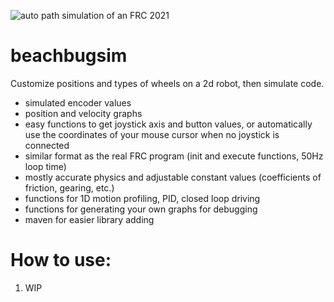 ![auto path simulation of an FRC 2021](auto_simulation.gif)



# beachbugsim
Customize positions and types of wheels on a 2d robot, then simulate code.
- simulated encoder values
- position and velocity graphs
- easy functions to get joystick axis and button values, or automatically use the coordinates of your mouse cursor when no joystick is connected
- similar format as the real FRC program (init and execute functions, 50Hz loop time)
- mostly accurate physics and adjustable constant values (coefficients of friction, gearing, etc.)
- functions for 1D motion profiling, PID, closed loop driving
- functions for generating your own graphs for debugging
- maven for easier library adding

# How to use:
1. WIP
